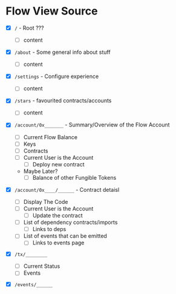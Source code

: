 # Flow View Source

- [x] `/` - Root ???
  - [ ] content
- [x] `/about` - Some general info about stuff
  - [ ] content
- [x] `/settings` - Configure experience
  - [ ] content
- [x] `/stars` - favourited contracts/accounts

  - [ ] content

- [x] `/account/0x_______` - Summary/Overview of the Flow Account

  - [ ] Current Flow Balance
  - [ ] Keys
  - [ ] Contracts
  - [ ] Current User is the Account
    - [ ] Deploy new contract
  - Maybe Later?
    - [ ] Balance of other Fungible Tokens

- [x] `/account/0x____/______` - Contract detaisl

  - [ ] Display The Code
  - [ ] Current User is the Account
    - [ ] Update the contract
  - [ ] List of dependency contracts/imports
    - [ ] Links to deps
  - [ ] List of events that can be emitted
    - [ ] Links to events page

- [x] `/tx/________`

  - [ ] Current Status
  - [ ] Events

- [x] `/events/______`
